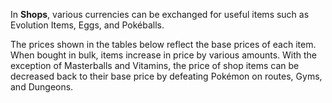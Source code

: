 In **Shops**, various currencies can be exchanged for useful items such as Evolution Items, Eggs, and Pokéballs.

The prices shown in the tables below reflect the base prices of each item. When bought in bulk, items increase in price by various amounts. With the exception of Masterballs and Vitamins, the price of shop items can be decreased back to their base price by defeating Pokémon on routes, Gyms, and Dungeons.